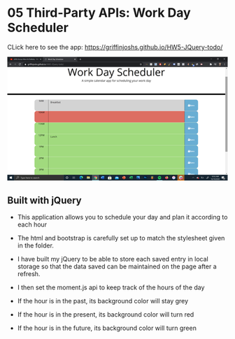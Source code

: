 # 05 Third-Party APIs: Work Day Scheduler

CLick here to see the app: https://griffinjoshs.github.io/HW5-JQuery-todo/

![Morning](/assets/morning-color.png)

## Built with jQuery

* This application allows you to schedule your day and plan it according to each hour 

* The html and bootstrap is carefully set up to match the stylesheet given in the folder. 

* I have built my jQuery to be able to store each saved entry in local storage so that the data saved can be maintained on the page after a refresh. 

* I then set the moment.js api to keep track of the hours of the day 

* If the hour is in the past, its background color will stay grey

* If the hour is in the present, its background color will turn red

* If the hour is in the future, its background color will turn green




